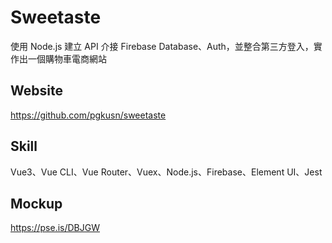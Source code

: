 # Sweetaste

使用 Node.js 建立 API 介接 Firebase Database、Auth，並整合第三方登入，實作出一個購物車電商網站

## Website
https://github.com/pgkusn/sweetaste

## Skill
Vue3、Vue CLI、Vue Router、Vuex、Node.js、Firebase、Element UI、Jest

## Mockup
https://pse.is/DBJGW
